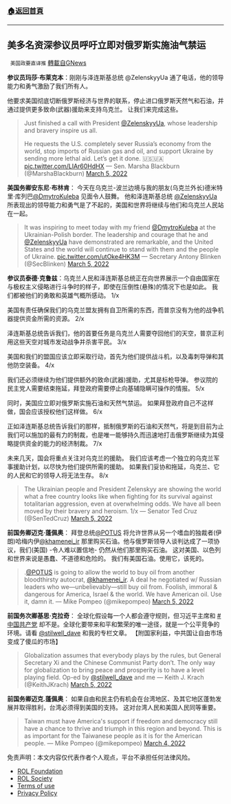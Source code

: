 ###  [:house:返回首頁](https://github.com/ourhimalayas/txt)
---


## 美多名资深参议员呼吁立即对俄罗斯实施油气禁运
` 美国政要直译推` [轉載自GNews](https://gnews.org/zh-hans/2112471/)

**参议员玛莎·布莱克本**：刚刚与泽连斯基总统 @ZelenskyyUa 通了电话，他的领导能力和勇气激励了我们所有人。

他要求美国彻底切断俄罗斯经济与世界的联系，停止进口俄罗斯天然气和石油，并通过提供更多致命(武器)援助来支持乌克兰。 让我们来完成这些。



> Just finished a call with President [@ZelenskyyUa](https://twitter.com/ZelenskyyUa?ref_src=twsrc%5Etfw), whose leadership and bravery inspire us all. 
> 
> He requests the U.S. completely sever Russia’s economy from the world, stop imports of Russian gas and oil, and support Ukraine by sending more lethal aid. Let’s get it done. 🇺🇸🇺🇦 [pic.twitter.com/LIAr60HdHX](https://t.co/LIAr60HdHX)
> — Sen. Marsha Blackburn (@MarshaBlackburn) [March 5, 2022](https://twitter.com/MarshaBlackburn/status/1500149671213346818?ref_src=twsrc%5Etfw)



**美国务卿安东尼·布林肯**： 今天在乌克兰-波兰边境与我的朋友(乌克兰外长)德米特里·库列巴[@DmytroKuleba](https://twitter.com/DmytroKuleba) 见面令人鼓舞。 他和泽连斯基总统 [@ZelenskyyUa](https://twitter.com/ZelenskyyUa) 所表现出的领导能力和勇气是了不起的，美国和世界将继续与他们和乌克兰人民站在一起。



> It was inspiring to meet today with my friend [@DmytroKuleba](https://twitter.com/DmytroKuleba?ref_src=twsrc%5Etfw) at the Ukrainian-Polish border. The leadership and courage that he and [@ZelenskyyUa](https://twitter.com/ZelenskyyUa?ref_src=twsrc%5Etfw) have demonstrated are remarkable, and the United States and the world will continue to stand with them and the people of Ukraine. [pic.twitter.com/utOke4HK3M](https://t.co/utOke4HK3M)
> — Secretary Antony Blinken (@SecBlinken) [March 5, 2022](https://twitter.com/SecBlinken/status/1500205790128443392?ref_src=twsrc%5Etfw)



**参议员泰德·克鲁兹**：乌克兰人民和泽连斯基总统正在向世界展示一个自由国家在与极权主义侵略进行斗争时的样子，即使在压倒性(悬殊)的情况下也是如此。 我们都被他们的勇敢和英雄气概所感动。 1/x

美国有责任确保我们的乌克兰盟友拥有自卫所需的东西，而普京没有为他的战争机器提供资金所需的资源。 2/x

泽连斯基总统告诉我们，他的首要任务是乌克兰人需要夺回他们的天空，普京正利用这些天空对城市发动战争并杀害平民。 3/x

美国和我们的盟国应该立即采取行动，首先为他们提供战斗机，以及毒刺导弹和其他防空装备。 4/x

我们还必须继续为他们提供额外的致命(武器)援助，尤其是标枪导弹。 参议院的民主党人需要结束拖延，拜登政府需要停止向基辅隐瞒可操作的情报。 5/x

同时，美国应立即对俄罗斯实施石油和天然气禁运。 如果拜登政府自己不这样做，国会应该授权他们这样做。 6/x

正如泽连斯基总统告诉我们的那样，抵制俄罗斯的石油和天然气，将是到目前为止我们可以施加的最有力的制裁，也是唯一能够持久而迅速地打击俄罗斯继续为其侵略提供资金的能力的经济制裁。 7/x

未来几天，国会将重点关注对乌克兰的援助。 我们应该考虑一个独立的乌克兰军事援助计划，以尽快为他们提供所需的援助。
如果我们妥协和拖延，乌克兰、它的人民和它的领导人将无法生存。 8/x



> The Ukrainian people and President Zelenskyy are showing the world what a free country looks like when fighting for its survival against totalitarian aggression, even at overwhelming odds. We have all been moved by their bravery and heroism. 1/x
> — Senator Ted Cruz (@SenTedCruz) [March 5, 2022](https://twitter.com/SenTedCruz/status/1500224171887976454?ref_src=twsrc%5Etfw)



**前国务卿迈克·蓬佩奥**： 拜登总统[@POTUS](https://twitter.com/POTUS) 将允许世界从另一个嗜血的独裁者(伊朗)哈梅内伊[@khamenei\_ir](https://twitter.com/khamenei_ir) 那里购买石油。他与俄罗斯领导人谈判达成了一项协议，我们(美国) -令人难以置信地- 仍然从他们那里购买石油。 这对美国、以色列和世界来说是愚蠢、不道德和危险的。 我们有美国石油。使用它，该死的。



> .[@POTUS](https://twitter.com/POTUS?ref_src=twsrc%5Etfw) is going to allow the world to buy oil from another bloodthirsty autocrat, [@khamenei\_ir](https://twitter.com/khamenei_ir?ref_src=twsrc%5Etfw). A deal he negotiated w/ Russian leaders who we—unbelievably—still buy oil from.
> Foolish, immoral & dangerous for America, Israel & the world.
> We have American oil. Use it, damn it.
> — Mike Pompeo (@mikepompeo) [March 5, 2022](https://twitter.com/mikepompeo/status/1500120898690502670?ref_src=twsrc%5Etfw)



**前国务次卿基思·克拉奇**： 全球化假设每一个人都会遵守规则，但习近平主席和 [#中国共产党](https://twitter.com/hashtag/中国共产党?src=hashtag_click) 却不是。全球化要带来和平和繁荣的唯一途径，就是一个公平竞争的环境。请看 [@stilwell\_dave](https://twitter.com/stilwell_dave) 和我的专栏文章。 【附国家利益，中共国让自由市场变成了傻瓜的市场】



> Globalization assumes that everybody plays by the rules, but General Secretary Xi and the Chinese Communist Party don’t. The only way for globalization to bring peace and prosperity is to have a level playing field. Op-ed by [@stilwell\_dave](https://twitter.com/stilwell_dave?ref_src=twsrc%5Etfw) and me
> — Keith J. Krach (@KeithJKrach) [March 5, 2022](https://twitter.com/KeithJKrach/status/1500101321394851845?ref_src=twsrc%5Etfw)



**前国务卿迈克.蓬佩奥**： 如果自由和民主仍有机会在台湾地区、及其它地区蓬勃发展并取得胜利，台湾必须得到美国的支持。 这对台湾人民和美国人民同等重要。



> Taiwan must have America's support if freedom and democracy still have a chance to thrive and triumph in this region and beyond. This is as important for the Taiwanese people as it is for the American people.
> — Mike Pompeo (@mikepompeo) [March 4, 2022](https://twitter.com/mikepompeo/status/1499894676039639045?ref_src=twsrc%5Etfw)





 

免责声明：本文内容仅代表作者个人观点，平台不承担任何法律风险。

- [ROL Foundation](https://rolfoundation.org/)
- [ROL Society](https://rolsociety.org/)
- [Terms of use](https://gnews.org/terms-of-use-3/)
- [Privacy Policy](https://gnews.org/privacy-policy/)
